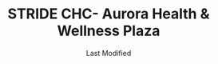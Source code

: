 ---
layout: location-page
date: Last Modified
description: "Local COVID-19 testing is available at STRIDE CHC- Aurora Health & Wellness Plaza in Aurora, Colorado, USA."
permalink: "locations/colorado/aurora/stride-chc-aurora-health-and-wellness-plaza/"
tags:
  - locations
  - colorado
title: STRIDE CHC- Aurora Health & Wellness Plaza
uniqueName: stride-chc-aurora-health-and-wellness-plaza
state: Colorado
stateAbbr: CO
hood: "Aurora"
address: "10680 Del Mar Parkway"
city: "Aurora"
zip: "80010"
zipsNearby: "80101 80510 80001 80002 80003 80004 80005 80006 80007 80610 80010 80011 80012 80013 80014 80015 80016 80017 80018 80019 80040 80041 80042 80044 80045 80046 80047 80421 80102 80513 80422 80301 80302 80303 80304 80305 80306 80307 80308 80309 80310 80314 80321 80322 80323 80328 80329 80601 80602 80603 80020 80021 80023 80038 80103 80808 80809 80104 80108 80109 80427 80901 80903 80904 80905 80906 80907 80908 80909 80910 80911 80912 80913 80914 80915 80916 80917 80918 80919 80920 80921 80922 80923 80924 80925 80926 80927 80928 80929 80930 80931 80932 80933 80934 80935 80936 80937 80938 80939 80941 80942 80943 80944 80945 80946 80947 80949 80950 80951 80960 80962 80970 80977 80995 80997 80022 80037 80433 80514 80105 80201 80202 80203 80204 80205 80206 80207 80208 80209 80210 80211 80212 80214 80215 80216 80217 80218 80219 80220 80221 80222 80223 80224 80225 80226 80227 80228 80229 80230 80231 80232 80233 80234 80235 80236 80237 80238 80239 80241 80243 80244 80246 80247 80248 80249 80250 80251 80252 80256 80257 80259 80260 80261 80262 80263 80264 80265 80266 80271 80273 80274 80279 80280 80281 80290 80291 80293 80294 80295 80299 80814 80515 80436 80024 80614 80615 80106 80025 80107 80438 80110 80111 80112 80113 80150 80151 80155 80516 80511 80517 80620 80437 80439 80456 80520 80816 80521 80522 80523 80524 80525 80526 80527 80528 80553 80621 80116 80442 80530 80622 80444 80623 80624 80532 80401 80402 80403 80419 80631 80632 80633 80634 80638 80639 80819 80640 80642 80533 80452 80453 80454 80455 80534 80643 80644 80117 80457 80026 80827 80118 80645 80120 80121 80122 80123 80124 80125 80126 80127 80128 80129 80130 80160 80161 80162 80163 80165 80166 80501 80502 80503 80504 80027 80131 80537 80538 80539 80646 80540 80829 80541 80830 80542 80543 80132 80465 80466 80544 80649 80133 80134 80138 80831 80425 80470 80471 80651 80832 80652 80474 80135 80546 80448 80475 80476 80835 80136 80478 80547 80840 80841 80481 80137 80030 80031 80035 80036 80033 80034 80654 80550 80551 80482 80863 80866 80028 80940" 
mapUrl: "http://maps.apple.com/?q=STRIDE+CHC-+Aurora+Health+and+Wellness+Plaza&address=10680+Del+Mar+Parkway,Aurora,Colorado,80010"
locationType: Drive-thru
phone: "303-360-6276"
website: "https://stridechc.org/"
onlineBooking: undefined
closed: undefined
closedUpdate: April 22nd, 2020
notes: "Free. Limited test kits available."
days: Weekdays
hours: 9AM-4PM
ctaMessage: Learn more
ctaUrl: "https://stridechc.org/"
---
